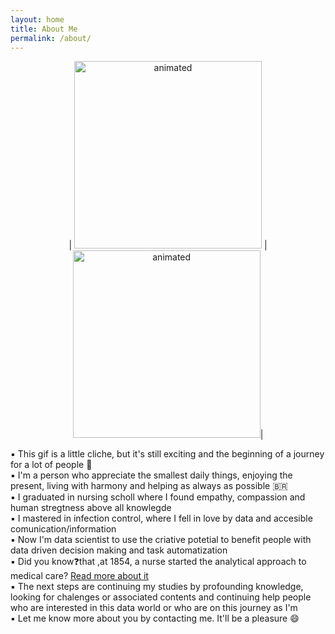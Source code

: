 ```yaml
---
layout: home
title: About Me
permalink: /about/
---
```


<p align=center> 
 | <img src="https://media4.giphy.com/media/cACmN9YBnrV9KyK6nG/giphy.gif?cid=ecf05e4766vbcycjyubog8674zfaz9vepsv6c9l8byf92c69&rid=giphy.gif&ct=g" alt="animated" width="300" height="300"/> | <img src="https://media4.giphy.com/media/fedryX7dMGMe6lgqDm/giphy.gif?cid=ecf05e470o0ozcr946mob49yz2dr2mk2bpuvgroyo0wzzlv2&rid=giphy.gif&ct=g" alt="animated" width="300" height="300"/>| 
</p>  

<body>
  
 ▪️ This gif is a little cliche, but it's still exciting and the beginning of a journey for a lot of people 🧙
  <br>
 ▪️ I'm a person who appreciate the smallest daily things, enjoying the present, living with harmony and helping as always as possible 🇧🇷
 <br>
 ▪️ I graduated in nursing scholl where I found empathy, compassion and human stregtness above all knowlegde 
 <br>
 ▪️ I mastered in infection control, where I fell in love by data and accesible comunication/information 
 <br>
 ▪️ Now I'm data scientist to use the criative potetial to benefit people with data driven decision making and task automatization 
 <br>
 ▪️ Did you know❓that ,at 1854, a nurse started the analytical approach to medical care? [Read  more about it](https://www.sciencemuseum.org.uk/objects-and-stories/florence-nightingale-pioneer-statistician)
<br>
 ▪️ The next steps are continuing my studies by profounding knowledge, looking for chalenges or associated contents and continuing help people who are interested in this data world or who are on this journey as I'm 
<br>
 ▪️ Let me know more about you by contacting me. It'll be a pleasure 😄
